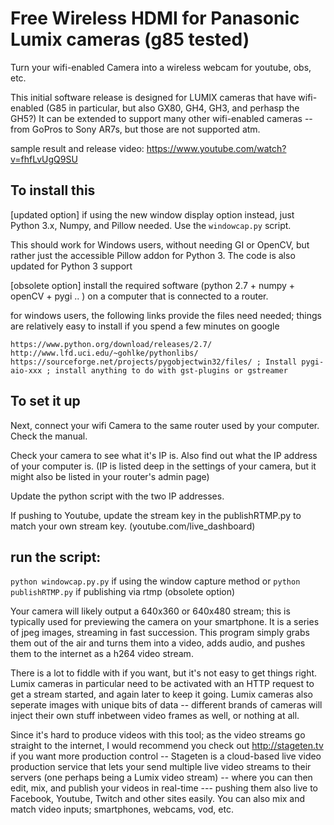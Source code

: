 # Free Wireless HDMI for Panasonic Lumix cameras (g85 tested)
Turn your wifi-enabled Camera into a wireless webcam for youtube, obs, etc.

This initial software release is designed for LUMIX cameras that have wifi-enabled (G85 in particular, but also GX80, GH4, GH3, and perhasp the GH5?)  It can be extended to support many other wifi-enabled cameras -- from GoPros to Sony AR7s, but those are not supported atm.

sample result and release video: https://www.youtube.com/watch?v=fhfLvUgQ9SU

## To install this

[updated option] if using the new window display option instead, just Python 3.x, Numpy, and Pillow needed. Use the `windowcap.py` script.

This should work for Windows users, without needing GI or OpenCV, but rather just the accessible Pillow addon for Python 3.  The code is also updated for Python 3 support

[obsolete option] 
install the required software (python 2.7 + numpy + openCV + pygi .. ) on a computer that is connected to a router.

for windows users, the following links provide the files need needed; things are relatively easy to install if you spend a few minutes on google
```
https://www.python.org/download/releases/2.7/
http://www.lfd.uci.edu/~gohlke/pythonlibs/
https://sourceforge.net/projects/pygobjectwin32/files/ ; Install pygi-aio-xxx ; install anything to do with gst-plugins or gstreamer
```

## To set it up

Next, connect your wifi Camera to the same router used by your computer. Check the manual.

Check your camera to see what it's IP is. Also find out what the IP address of your computer is.
(IP is listed deep in the settings of your camera, but it might also be listed in your router's admin page)

Update the python script with the two IP addresses.

If pushing to Youtube, update the stream key in the publishRTMP.py to match your own stream key. (youtube.com/live_dashboard)

## run the script:

`python windowcap.py.py` if using the window capture method
or 
`python publishRTMP.py` if publishing via rtmp (obsolete option)

Your camera will likely output a 640x360 or 640x480 stream; this is typically used for previewing the camera on your smartphone. It is a series of jpeg images, streaming in fast succession. This program simply grabs them out of the air and turns them into a video, adds audio, and pushes them to the internet as a h264 video stream.  

There is a lot to fiddle with if you want, but it's not easy to get things right. Lumix cameras in particular need to be activated with an HTTP request to get a stream started, and again later to keep it going. Lumix cameras also seperate images with unique bits of data -- different brands of cameras will inject their own stuff inbetween video frames as well, or nothing at all. 

Since it's hard to produce videos with this tool; as the video streams go straight to the internet, I would recommend you check out http://stageten.tv if you want more production control -- Stageten is a cloud-based live video production service that lets your send multiple live video streams to their servers (one perhaps being a Lumix video stream) -- where you can then edit, mix, and publish your videos in real-time --- pushing them also live to Facebook, Youtube, Twitch and other sites easily. You can also mix and match video inputs; smartphones, webcams, vod, etc.

